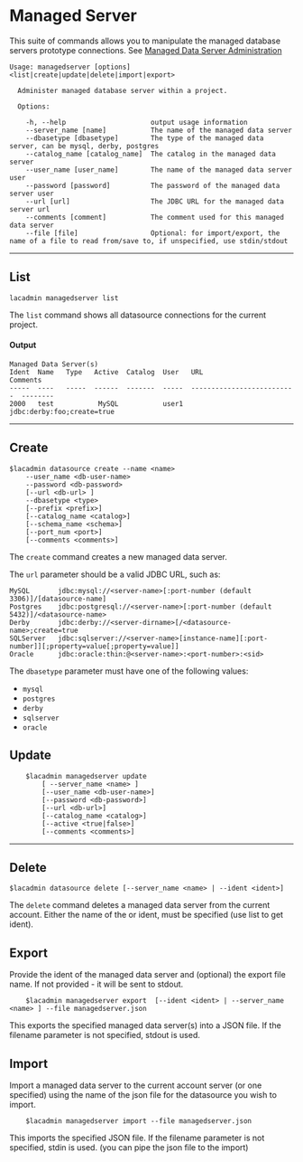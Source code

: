 # Managed Server
This suite of commands allows you to manipulate the managed database servers prototype connections.
See [Managed Data Server Administration](https://docops.ca.com/ca-live-api-creator/4-0/en/creating-apis/database-creation/managed-data-server-administration)
```
Usage: managedserver [options] <list|create|update|delete|import|export>

  Administer managed database server within a project.

  Options:

    -h, --help                     output usage information
    --server_name [name]           The name of the managed data server 
    --dbasetype [dbasetype]        The type of the managed data server, can be mysql, derby, postgres
    --catalog_name [catalog_name]  The catalog in the managed data server
    --user_name [user_name]        The name of the managed data server user
    --password [password]          The password of the managed data server user
    --url [url]                    The JDBC URL for the managed data server url
    --comments [comment]           The comment used for this managed data server
    --file [file]                  Optional: for import/export, the name of a file to read from/save to, if unspecified, use stdin/stdout
```
***
## List
    lacadmin managedserver list

The `list` command shows all datasource connections for the current project.

#### Output
    Managed Data Server(s)
    Ident  Name   Type   Active  Catalog  User   URL                         Comments
	-----  ----   -----  ------  -------  -----  --------------------------  --------
	2000   test           MySQL           user1  jdbc:derby:foo;create=true    

***
## Create
    $lacadmin datasource create --name <name> 
    	--user_name <db-user-name> 
    	--password <db-password>
    	[--url <db-url> ]
    	--dbasetype <type>
    	[--prefix <prefix>] 
    	[--catalog_name <catalog>] 
    	[--schema_name <schema>] 
    	[--port_num <port>]
    	[--comments <comments>]

The `create` command creates a new managed data server.

The `url` parameter should be a valid JDBC URL, such as:

    MySQL	    jdbc:mysql://<server-name>[:port-number (default 3306)]/[datasource-name]	
    Postgres	jdbc:postgresql://<server-name>[:port-number (default 5432)]/<datasource-name>	
    Derby	    jdbc:derby://<server-dirname>[/<datasource-name>;create=true	
    SQLServer   jdbc:sqlserver://<server-name>[instance-name][:port-number]][;property=value[;property=value]]
    Oracle      jdbc:oracle:thin:@<server-name>:<port-number>:<sid> 
    

The `dbasetype` parameter must have one of the following values:

* `mysql`
* `postgres`
* `derby`
* `sqlserver`
* `oracle`

## Update

```
    $lacadmin managedserver update 
		[ --server_name <name> ]
		[--user_name <db-user-name>] 
		[--password <db-password>]
    	[--url <db-url>] 
    	[--catalog_name <catalog>] 
    	[--active <true|false>]
    	[--comments <comments>]
```

***
## Delete
    $lacadmin datasource delete [--server_name <name> | --ident <ident>]

The `delete` command deletes a managed data server from the current account.
Either the name of the or ident, must be specified (use list to get ident).

## Export
Provide the ident of the managed data server and (optional) the export file name. If not provided - it will be sent to stdout.
```
    $lacadmin managedserver export  [--ident <ident> | --server_name <name> ] --file managedserver.json
```
This exports the specified managed data server(s) into a JSON file. If the filename parameter is not specified, stdout is used.

## Import
Import a managed data server to the current account server (or one specified) using the name of the json file for the datasource you wish to import.
```
    $lacadmin managedserver import --file managedserver.json
```
This imports the specified JSON file. If the filename parameter is not specified, stdin is used. (you can pipe the json file to the import)


